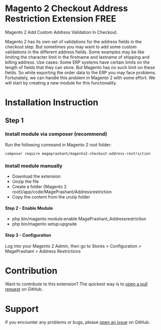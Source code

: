 # Magento 2 Checkout Address Restriction Extension FREE

Magento 2 Add Custom Address Validation In Checkout.

Magento 2 has its own set of validations for the address fields in the checkout step. But sometimes you may want to add some custom validations in the different address fields. Some examples may be like limiting the character limit in the firstname and lastname of shipping and billing address.
Use cases:
Some ERP systems have certain limits on the length of fields that they can store. But Magento has no such limit on these fields. So while exporting the order data to the ERP you may face problems.
Fortunately, we can handle this problem in Magento 2 with some effort. We will start by creating a new module for this functionality.

# Installation Instruction

## Step 1

### Install module via composer (recommend)

Run the following command in Magento 2 root folder:

```
composer require mageprashant/magento2-checkout-address-restriction
```

### Install module manually
 * Download the extension
 * Unzip the file
 * Create a folder {Magento 2 root}/app/code/MagePrashant/Addressrestriction
 * Copy the content from the unzip folder

#### Step 2 - Enable Module
 * php bin/magento module:enable MagePrashant_Addressrestriction
 * php bin/magento setup:upgrade

#### Step 3 - Configuration
 
Log into your Magento 2 Admin, then go to Stores > Configuration > MagePrashant > Address Restrictions

# Contribution

Want to contribute to this extension? The quickest way is to <a href="https://help.github.com/articles/about-pull-requests/">open a pull request</a> on GitHub.

# Support

If you encounter any problems or bugs, please <a href="https://github.com/mageprashant/magento2-checkout-address-restriction/issues">open an issue</a> on GitHub.